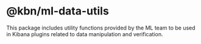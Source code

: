 # @kbn/ml-data-utils

This package includes utility functions provided by the ML team to be used in Kibana plugins related to data manipulation and verification.
